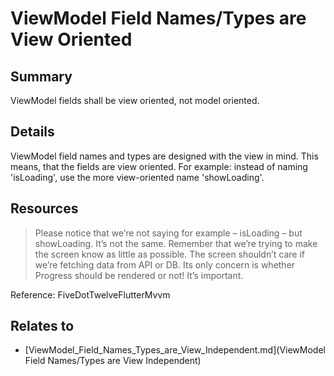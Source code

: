 # ViewModel Field Names/Types are View Oriented

## Summary
ViewModel fields shall be view oriented, not model oriented.

## Details
ViewModel field names and types are designed with the view in mind. This means, that the fields are view oriented.
For example: instead of naming 'isLoading', use the more view-oriented name 'showLoading'.

## Resources
> Please notice that we’re not saying for example – isLoading – but showLoading. It’s not the same. Remember that we’re trying to make the screen know as little as possible. The screen shouldn’t care if we’re fetching data from API or DB. Its only concern is whether Progress should be rendered or not! It’s important.

Reference: FiveDotTwelveFlutterMvvm


## Relates to

* [ViewModel_Field_Names_Types_are_View_Independent.md](ViewModel Field Names/Types are View Independent)
